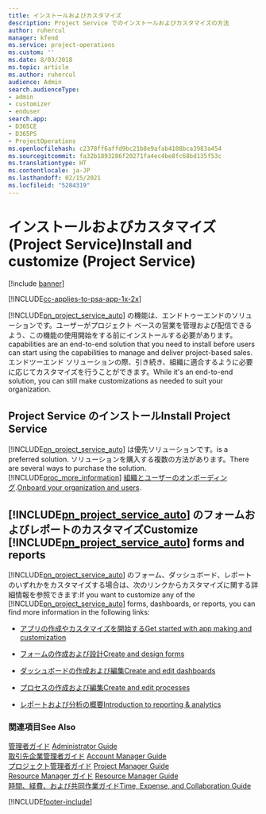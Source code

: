 ```yaml
---
title: インストールおよびカスタマイズ
description: Project Service でのインストールおよびカスタマイズの方法
author: ruhercul
manager: kfend
ms.service: project-operations
ms.custom: ''
ms.date: 8/03/2018
ms.topic: article
ms.author: ruhercul
audience: Admin
search.audienceType:
- admin
- customizer
- enduser
search.app:
- D365CE
- D365PS
- ProjectOperations
ms.openlocfilehash: c2378ff6affd9bc21b8e9afab4108bca3983a454
ms.sourcegitcommit: fa32b1893286f20271fa4ec4be8fc68bd135f53c
ms.translationtype: HT
ms.contentlocale: ja-JP
ms.lasthandoff: 02/15/2021
ms.locfileid: "5284319"
---
```

# <a name="install-and-customize-project-service"></a><span data-ttu-id="a92a7-103">インストールおよびカスタマイズ (Project Service)</span><span class="sxs-lookup"><span data-stu-id="a92a7-103">Install and customize (Project Service)</span></span>

[!include [banner](../includes/psa-now-project-operations.md)]

[!INCLUDE[cc-applies-to-psa-app-1x-2x](../includes/cc-applies-to-psa-app-1x-2x.md)]

[!INCLUDE[pn_project_service_auto](../includes/pn-project-service-auto.md)] <span data-ttu-id="a92a7-104">の機能は、エンドトゥーエンドのソリューションです。ユーザーがプロジェクト ベースの営業を管理および配信できるよう、この機能の使用開始をする前にインストールする必要があります。</span><span class="sxs-lookup"><span data-stu-id="a92a7-104">capabilities are an end-to-end solution that you need to install before users can start using the capabilities to manage and deliver project-based sales.</span></span> <span data-ttu-id="a92a7-105">エンドツーエンド ソリューションの際、引き続き、組織に適合するように必要に応じてカスタマイズを行うことができます。</span><span class="sxs-lookup"><span data-stu-id="a92a7-105">While it's an end-to-end solution, you can still make customizations as needed to suit your organization.</span></span>  
<!-- TODO: I expect to find the information on how to get and install this here. Please find that and add it here. Same for Project Service.--> 
  
## <a name="install-project-service"></a><span data-ttu-id="a92a7-106">Project Service のインストール</span><span class="sxs-lookup"><span data-stu-id="a92a7-106">Install Project Service</span></span>  
 [!INCLUDE[pn_project_service_auto](../includes/pn-project-service-auto.md)] <span data-ttu-id="a92a7-107">は優先ソリューションです。</span><span class="sxs-lookup"><span data-stu-id="a92a7-107">is a preferred solution.</span></span> <span data-ttu-id="a92a7-108">ソリューションを購入する複数の方法があります。</span><span class="sxs-lookup"><span data-stu-id="a92a7-108">There are several ways to purchase the solution.</span></span> [!INCLUDE[proc_more_information](../includes/proc-more-information.md)] <span data-ttu-id="a92a7-109">[組織とユーザーのオンボーディング](https://docs.microsoft.com/dynamics365/customerengagement/on-premises/admin/onboard-your-organization-and-users-to-dynamics-365-online).</span><span class="sxs-lookup"><span data-stu-id="a92a7-109">[Onboard your organization and users](https://docs.microsoft.com/dynamics365/customerengagement/on-premises/admin/onboard-your-organization-and-users-to-dynamics-365-online).</span></span>  
  
## <a name="customize-pn_project_service_auto-forms-and-reports"></a><span data-ttu-id="a92a7-110">[!INCLUDE[pn_project_service_auto](../includes/pn-project-service-auto.md)] のフォームおよびレポートのカスタマイズ</span><span class="sxs-lookup"><span data-stu-id="a92a7-110">Customize [!INCLUDE[pn_project_service_auto](../includes/pn-project-service-auto.md)] forms and reports</span></span>  
 <span data-ttu-id="a92a7-111">[!INCLUDE[pn_project_service_auto](../includes/pn-project-service-auto.md)] のフォーム、ダッシュボード、レポートのいずれかをカスタマイズする場合は、次のリンクからカスタマイズに関する詳細情報を参照できます:</span><span class="sxs-lookup"><span data-stu-id="a92a7-111">If you want to customize any of the [!INCLUDE[pn_project_service_auto](../includes/pn-project-service-auto.md)] forms, dashboards, or reports, you can find more information in the following links:</span></span>  
  
- [<span data-ttu-id="a92a7-112">アプリの作成やカスタマイズを開始する</span><span class="sxs-lookup"><span data-stu-id="a92a7-112">Get started with app making and customization</span></span>](https://docs.microsoft.com/dynamics365/customerengagement/on-premises/customize/getting-started-customization)  
  
- [<span data-ttu-id="a92a7-113">フォームの作成および設計</span><span class="sxs-lookup"><span data-stu-id="a92a7-113">Create and design forms</span></span>](https://docs.microsoft.com/dynamics365/customerengagement/on-premises/customize/create-design-forms)  
  
- [<span data-ttu-id="a92a7-114">ダッシュボードの作成および編集</span><span class="sxs-lookup"><span data-stu-id="a92a7-114">Create and edit dashboards</span></span>](https://docs.microsoft.com/dynamics365/customerengagement/on-premises/customize/create-edit-dashboards)  
  
- [<span data-ttu-id="a92a7-115">プロセスの作成および編集</span><span class="sxs-lookup"><span data-stu-id="a92a7-115">Create and edit processes</span></span>](https://docs.microsoft.com/dynamics365/customerengagement/on-premises/customize/guide-staff-through-common-tasks-processes)  
  
- [<span data-ttu-id="a92a7-116">レポートおよび分析の概要</span><span class="sxs-lookup"><span data-stu-id="a92a7-116">Introduction to reporting & analytics</span></span>](https://docs.microsoft.com/dynamics365/customerengagement/on-premises/analytics/reporting-analytics-with-dynamics-365)  
  
### <a name="see-also"></a><span data-ttu-id="a92a7-117">関連項目</span><span class="sxs-lookup"><span data-stu-id="a92a7-117">See Also</span></span>  
 <span data-ttu-id="a92a7-118">[管理者ガイド](../psa/admin-guide.md) </span><span class="sxs-lookup"><span data-stu-id="a92a7-118">[Administrator Guide](../psa/admin-guide.md) </span></span>  
 <span data-ttu-id="a92a7-119">[取引先企業管理者ガイド](../psa/account-manager-guide.md) </span><span class="sxs-lookup"><span data-stu-id="a92a7-119">[Account Manager Guide](../psa/account-manager-guide.md) </span></span>  
 <span data-ttu-id="a92a7-120">[プロジェクト管理者ガイド](../psa/project-manager-guide.md) </span><span class="sxs-lookup"><span data-stu-id="a92a7-120">[Project Manager Guide](../psa/project-manager-guide.md) </span></span>  
 <span data-ttu-id="a92a7-121">[Resource Manager ガイド](../psa/resource-manager-guide.md) </span><span class="sxs-lookup"><span data-stu-id="a92a7-121">[Resource Manager Guide](../psa/resource-manager-guide.md) </span></span>  
 [<span data-ttu-id="a92a7-122">時間、経費、および共同作業ガイド</span><span class="sxs-lookup"><span data-stu-id="a92a7-122">Time, Expense, and Collaboration Guide</span></span>](../psa/time-expense-collaboration-guide.md)


[!INCLUDE[footer-include](../includes/footer-banner.md)]
